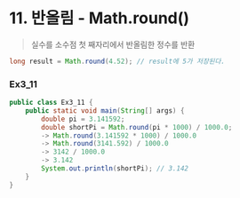 # 11. 반올림 - Math.round()

> 실수를 소수점 첫 째자리에서 반올림한 정수를 반환
> 

```java
long result = Math.round(4.52); // result에 5가 저장된다.
```

### Ex3_11

```java
public class Ex3_11 {
	public static void main(String[] args) {
		double pi = 3.141592;
		double shortPi = Math.round(pi * 1000) / 1000.0;
		-> Math.round(3.141592 * 1000) / 1000.0
		-> Math.round(3141.592) / 1000.0
		-> 3142 / 1000.0
		-> 3.142
		System.out.println(shortPi); // 3.142
	}
}
```